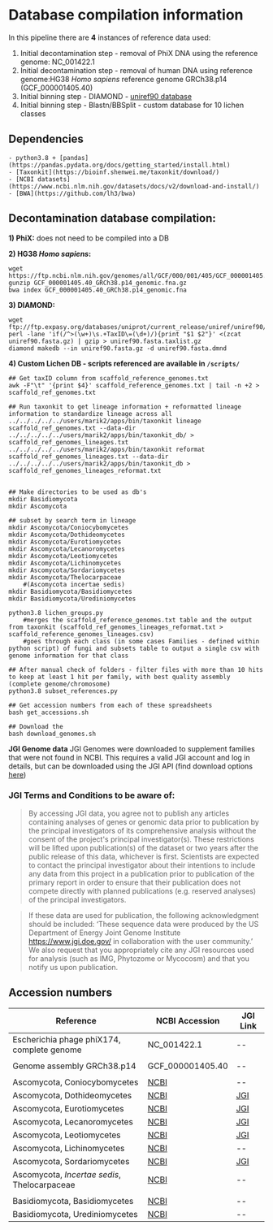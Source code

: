 # Database compilation information 

In this pipeline there are **4** instances of reference data used: 

1) Initial decontamination step - removal of PhiX DNA using the reference genome: NC_001422.1
2) Initial decontamination step - removal of human DNA using reference genome:HG38 *Homo sapiens* reference genome GRCh38.p14 (GCF_000001405.40)
3) Initial binning step - DIAMOND - [uniref90 database](ftp://ftp.expasy.org/databases/uniprot/current_release/uniref/uniref90/)
4) Initial binning step - Blastn/BBSplit - custom database for 10 lichen classes


## Dependencies
	- python3.8 + [pandas](https://pandas.pydata.org/docs/getting_started/install.html)
	- [Taxonkit](https://bioinf.shenwei.me/taxonkit/download/)
	- [NCBI datasets](https://www.ncbi.nlm.nih.gov/datasets/docs/v2/download-and-install/)
	- [BWA](https://github.com/lh3/bwa)

## Decontamination database compilation: 

**1) PhiX:** does not need to be compiled into a DB

**2) HG38 *Homo sapiens*:**

```
wget https://ftp.ncbi.nlm.nih.gov/genomes/all/GCF/000/001/405/GCF_000001405.40_GRCh38.p14/GCF_000001405.40_GRCh38.p14_genomic.fna.gz
gunzip GCF_000001405.40_GRCh38.p14_genomic.fna.gz
bwa index GCF_000001405.40_GRCh38.p14_genomic.fna

```

**3) DIAMOND:**

```
wget ftp://ftp.expasy.org/databases/uniprot/current_release/uniref/uniref90/uniref90.fasta.gz
perl -lane 'if(/^>(\w+)\s.+TaxID\=(\d+)/){print "$1 $2"}' <(zcat uniref90.fasta.gz) | gzip > uniref90.fasta.taxlist.gz
diamond makedb --in uniref90.fasta.gz -d uniref90.fasta.dmnd
```

**4) Custom Lichen DB - scripts referenced are available in `/scripts/`**

```
## Get taxID column from scaffold_reference_genomes.txt 
awk -F"\t" '{print $4}' scaffold_reference_genomes.txt | tail -n +2 > scaffold_ref_genomes.txt

## Run taxonkit to get lineage information + reformatted lineage information to standardize lineage across all
../../../../../users/marik2/apps/bin/taxonkit lineage scaffold_ref_genomes.txt --data-dir ../../../../../users/marik2/apps/bin/taxonkit_db/ > scaffold_ref_genomes_lineages.txt
../../../../../users/marik2/apps/bin/taxonkit reformat scaffold_ref_genomes_lineages.txt --data-dir ../../../../../users/marik2/apps/bin/taxonkit_db > scaffold_ref_genomes_lineages_reformat.txt


## Make directories to be used as db's
mkdir Basidiomycota
mkdir Ascomycota

## subset by search term in lineage
mkdir Ascomycota/Coniocybomycetes
mkdir Ascomycota/Dothideomycetes 
mkdir Ascomycota/Eurotiomycetes
mkdir Ascomycota/Lecanoromycetes
mkdir Ascomycota/Leotiomycetes
mkdir Ascomycota/Lichinomycetes
mkdir Ascomycota/Sordariomycetes
mkdir Ascomycota/Thelocarpaceae 			
	#(Ascomycota incertae sedis) 
mkdir Basidiomycota/Basidiomycetes 
mkdir Basidiomycota/Urediniomycetes 

python3.8 lichen_groups.py
	#merges the scaffold_reference_genomes.txt table and the output from taxonkit (scaffold_ref_genomes_lineages_reformat.txt > scaffold_reference_genomes_lineages.csv)
	#goes through each class (in some cases Families - defined within python script) of fungi and subsets table to output a single csv with genome information for that class

## After manual check of folders - filter files with more than 10 hits to keep at least 1 hit per family, with best quality assembly (complete genome/chromosome)
python3.8 subset_references.py

## Get accession numbers from each of these spreadsheets
bash get_accessions.sh

## Download the 
bash download_genomes.sh
```

**JGI Genome data**
JGI Genomes were downloaded to supplement families that were not found in NCBI. This requires a valid JGI account and log in details, but can be downloaded using the JGI API (find download options [here](https://genome.jgi.doe.gov/portal/help/download.jsf#/api))


### JGI Terms and Conditions to be aware of:

> By accessing JGI data, you agree not to publish any articles containing analyses of genes or genomic data prior to publication by the principal investigators of its comprehensive analysis without the consent of the project's principal investigator(s). These restrictions will be lifted upon publication(s) of the dataset or two years after the public release of this data, whichever is first. Scientists are expected to contact the principal investigator about their intentions to include any data from this project in a publication prior to publication of the primary report in order to ensure that their publication does not compete directly with planned publications (e.g. reserved analyses) of the principal investigators.

> If these data are used for publication, the following acknowledgment should be included: ‘These sequence data were produced by the US Department of Energy Joint Genome Institute https://www.jgi.doe.gov/ in collaboration with the user community.’ We also request that you appropriately cite any JGI resources used for analysis (such as IMG, Phytozome or Mycocosm) and that you notify us upon publication.

## Accession numbers

|Reference | NCBI Accession| JGI Link |
|---|---|---|
|Escherichia phage phiX174, complete genome|NC_001422.1| --|
| | | |
|Genome assembly GRCh38.p14|GCF_000001405.40| --|
| | | |
|Ascomycota, Coniocybomycetes|[NCBI](https://github.com/Kamouyiaraki/DEFRALichens/blob/main/databases/ref/Coniocybomycetes_genome_accessions.txt)| -- |
|Ascomycota, Dothideomycetes|[NCBI](https://github.com/Kamouyiaraki/DEFRALichens/blob/main/databases/ref/Reduced_Dothideomycetes_genome_accessions.txt) | [JGI](https://github.com/Kamouyiaraki/DEFRALichens/blob/main/databases/ref/jgi_dothideomycetes_links)|
|Ascomycota, Eurotiomycetes|[NCBI](https://github.com/Kamouyiaraki/DEFRALichens/blob/main/databases/ref/Reduced_Eurotiomycetes_genome_accessions.txt) | [JGI](https://github.com/Kamouyiaraki/DEFRALichens/blob/main/databases/ref/jgi_eurotiomycetes_links)|
|Ascomycota, Lecanoromycetes|[NCBI](https://github.com/Kamouyiaraki/DEFRALichens/blob/main/databases/ref/Reduced_Lecanoromycetes_genome_accessions.txt) | [JGI](https://github.com/Kamouyiaraki/DEFRALichens/blob/main/databases/ref/jgi_lecanoromycetes_links) |
|Ascomycota, Leotiomycetes|[NCBI](https://github.com/Kamouyiaraki/DEFRALichens/blob/main/databases/ref/Reduced_Leotiomycetes_genome_accessions.txt) | [JGI](https://github.com/Kamouyiaraki/DEFRALichens/blob/main/databases/ref/jgi_leotiomycetes_links) |
|Ascomycota, Lichinomycetes|[NCBI](https://github.com/Kamouyiaraki/DEFRALichens/blob/main/databases/ref/Lichinomycetes_genome_accessions.txt) | -- |
|Ascomycota, Sordariomycetes|[NCBI](https://github.com/Kamouyiaraki/DEFRALichens/blob/main/databases/ref/Reduced_Sordariomycetes_genome_accessions.txt) |[JGI](https://github.com/Kamouyiaraki/DEFRALichens/blob/main/databases/ref/jgi_sordariomycetes_links) |
|Ascomycota, *Incertae sedis*, Thelocarpaceae|[NCBI](https://github.com/Kamouyiaraki/DEFRALichens/blob/main/databases/ref/Thelocarpaceae_genome_accessions.txt) | -- |
| | |
|Basidiomycota, Basidiomycetes|[NCBI](https://github.com/Kamouyiaraki/DEFRALichens/blob/main/databases/ref/Basidiomycetes_genome_accessions.txt) | -- |
|Basidiomycota, Urediniomycetes|[NCBI](https://github.com/Kamouyiaraki/DEFRALichens/blob/main/databases/ref/Urediniomycetes_genome_accessions.txt) | -- |
